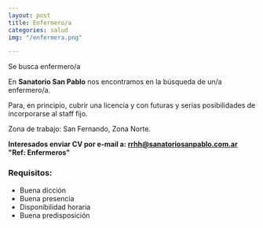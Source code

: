 ```yaml
---
layout: post
title: Enfermero/a
categories: salud
img: "/enfermera.png"

---
```

Se busca enfermero/a

En **Sanatorio San Pablo** nos encontramos en la búsqueda de un/a enfermero/a.

Para, en principio, cubrir una licencia y con futuras y serias posibilidades de incorporarse al staff fijo.

Zona de trabajo: San Fernando, Zona Norte.

**Interesados enviar CV por e-mail a: rrhh@sanatoriosanpablo.com.ar  
"Ref: Enfermeros"**

### Requisitos:

* Buena dicción
* Buena presencia
* Disponibilidad horaria
* Buena predisposición